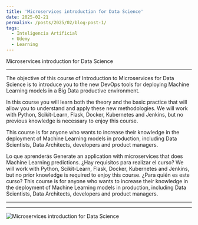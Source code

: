 ```yaml
---
title: 'Microservices introduction for Data Science'
date: 2025-02-21
permalink: /posts/2025/02/blog-post-1/
tags:
  - Inteligencia Artificial
  - Udemy
  - Learning
---
```



Microservices introduction for Data Science

------

The objective of this course of Introduction to Microservices for Data Science is to introduce you to the new DevOps tools for deploying Machine Learning models in a Big Data productive environment.



In this course you will learn both the theory and the basic practice that will allow you to understand and apply these new methodologies. We will work with Python, Scikit-Learn, Flask, Docker, Kubernetes and Jenkins, but no previous knowledge is necessary to enjoy this course.



This course is for anyone who wants to increase their knowledge in the deployment of Machine Learning models in production, including Data Scientists, Data Architects, developers and product managers.

Lo que aprenderás
Generate an application with microservices that does Machine Learning predictions.
¿Hay requisitos para realizar el curso?
We will work with Python, Scikit-Learn, Flask, Docker, Kubernetes and Jenkins, but no prior knowledge is required to enjoy this course.
¿Para quién es este curso?
This course is for anyone who wants to increase their knowledge in the deployment of Machine Learning models in production, including Data Scientists, Data Architects, developers and product managers.

 _ _ _ _ _ _ _ _ _ _ _ _ _ _ _ _ _ _ _ _ _ _ _ _ _ _ _ _ _ _ _ _ _ _ 

 _ _ _ _ _ _ _ _ _ _ _ _ _ _ _ _ _ _ _ _ _ _ _ _ _ _ _ _ _ _ _ _ _ _ 


<img src="files/Microservices introduction for Data Science.jpg" alt="Microservices introduction for Data Science">


